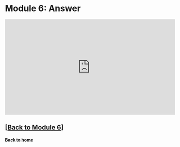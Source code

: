 # Module 6: Answer  

<iframe width="560" height="315" src="https://www.youtube.com/embed/AL8mf1JUpds?si=-w3qsye2VyEix_j8" title="YouTube video player" frameborder="0" allow="accelerometer; autoplay; clipboard-write; encrypted-media; gyroscope; picture-in-picture; web-share" referrerpolicy="strict-origin-when-cross-origin" allowfullscreen></iframe>

## \[[Back to Module 6](./module6.md)\]

#### [Back to home](../index.md)

